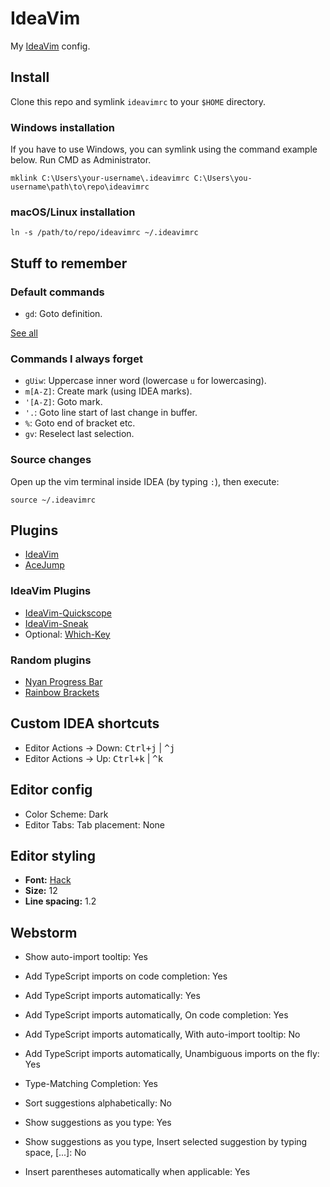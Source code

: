 # IdeaVim

My [IdeaVim](https://github.com/JetBrains/ideavim) config.

## Install

Clone this repo and symlink `ideavimrc` to your `$HOME` directory.

### Windows installation

If you have to use Windows, you can symlink using the command example below. Run CMD as Administrator.

```
mklink C:\Users\your-username\.ideavimrc C:\Users\you-username\path\to\repo\ideavimrc
```

### macOS/Linux installation

```
ln -s /path/to/repo/ideavimrc ~/.ideavimrc
```

## Stuff to remember

### Default commands

- `gd`: Goto definition.

[See all](https://github.com/JetBrains/ideavim/blob/master/src/main/java/com/maddyhome/idea/vim/package-info.java)

### Commands I always forget

- `gUiw`: Uppercase inner word (lowercase `u` for lowercasing).
- `m[A-Z]`: Create mark (using IDEA marks).
- `'[A-Z]`: Goto mark.
- `'.`: Goto line start of last change in buffer.
- `%`: Goto end of bracket etc.
- `gv`: Reselect last selection.

### Source changes

Open up the vim terminal inside IDEA (by typing `:`), then execute:

```
source ~/.ideavimrc
```

## Plugins

- [IdeaVim](https://plugins.jetbrains.com/plugin/164-ideavim)
- [AceJump](https://plugins.jetbrains.com/plugin/7086-acejump)

### IdeaVim Plugins

- [IdeaVim-Quickscope](https://plugins.jetbrains.com/plugin/19417-ideavim-quickscope)
- [IdeaVim-Sneak](https://plugins.jetbrains.com/plugin/15348-ideavim-sneak) 
- Optional: [Which-Key](https://plugins.jetbrains.com/plugin/15976-which-key)

### Random plugins

- [Nyan Progress Bar](https://plugins.jetbrains.com/plugin/8575-nyan-progress-bar)
- [Rainbow Brackets](https://plugins.jetbrains.com/plugin/10080-rainbow-brackets)

## Custom IDEA shortcuts

- Editor Actions -> Down: <kbd>Ctrl+j</kbd> | <kbd>^j</kbd>
- Editor Actions -> Up: <kbd>Ctrl+k</kbd> | <kbd>^k</kbd>

## Editor config

- Color Scheme: Dark
- Editor Tabs: Tab placement: None

## Editor styling

- **Font:** [Hack](https://github.com/source-foundry/Hack)
- **Size:** 12
- **Line spacing:** 1.2

## Webstorm

- Show auto-import tooltip: Yes
- Add TypeScript imports on code completion: Yes
- Add TypeScript imports automatically: Yes
- Add TypeScript imports automatically, On code completion: Yes
- Add TypeScript imports automatically, With auto-import tooltip: No
- Add TypeScript imports automatically, Unambiguous imports on the fly: Yes


- Type-Matching Completion: Yes
- Sort suggestions alphabetically: No
- Show suggestions as you type: Yes
- Show suggestions as you type, Insert selected suggestion by typing space, [...]: No
- Insert parentheses automatically when applicable: Yes
